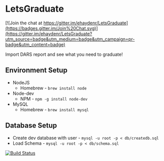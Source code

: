 # LetsGraduate

[![Join the chat at https://gitter.im/ehaydenr/LetsGraduate](https://badges.gitter.im/Join%20Chat.svg)](https://gitter.im/ehaydenr/LetsGraduate?utm_source=badge&utm_medium=badge&utm_campaign=pr-badge&utm_content=badge)

Import DARS report and see what you need to graduate!

Environment Setup
-----------------

* NodeJS
    * Homebrew - `brew install node`
* Node-dev
    * NPM - `npm -g install node-dev`
* MySQL
    * Homebrew - `brew install mysql`
   
Database Setup
--------------
* Create dev database with user - `mysql -u root -p < db/createdb.sql`
* Load Schema - `mysql -u root -p < db/schema.sql`

[![Build Status](https://travis-ci.org/ehaydenr/LetsGraduate.svg?branch=master)](https://travis-ci.org/ehaydenr/LetsGraduate)
